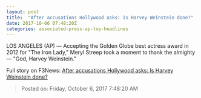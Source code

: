 ```yaml
---
layout: post
title:  "After accusations Hollywood asks: Is Harvey Weinstein done?"
date: 2017-10-06 07:48:20Z
categories: associated-press-ap-top-headlines
---
```


LOS ANGELES (AP) — Accepting the Golden Globe best actress award in 2012 for "The Iron Lady," Meryl Streep took a moment to thank the almighty — "God, Harvey Weinstein."


Full story on F3News: [After accusations Hollywood asks: Is Harvey Weinstein done?](http://www.f3nws.com/n/2ajzrC)

> Posted on: Friday, October 6, 2017 7:48:20 AM
